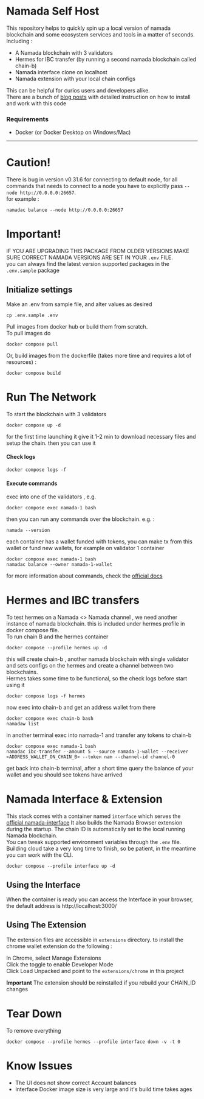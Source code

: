 # Namada Self Host
This repository helps to quickly spin up a local version of namada blockchain and some ecosystem services and tools in a matter of seconds.    
Including : 
- A Namada blockchain with 3 validators
- Hermes for IBC transfer (by running a second namada blockchain called chain-b)
- Namada interface clone on localhost
- Namada extension with your local chain configs   

This can be helpful for curios users and developers alike.   
There are a bunch of [blog posts](https://mirror.xyz/0xe4e0B45aa2b06Df651337E3519ee6ccD81511Bf0/V8GPGi3XTf1WcL0nB2oGKo1T6X1cHfzfQCpj11tuUPI) with detailed instruction on how to install and work with this code

### Requirements
- Docker (or Docker Desktop on Windows/Mac) 
---

# Caution!
There is bug in version v0.31.6 for connecting to default node, for all commands that needs to connect to a node you have to explicitly pass `--node http://0.0.0.0:26657`.    
for example : 
```shell
namadac balance --node http://0.0.0.0:26657
```
# Important!
IF YOU ARE UPGRADING THIS PACKAGE FROM OLDER VERSIONS MAKE SURE CORRECT NAMADA VERSIONS ARE SET IN YOUR `.env` FILE.  
you can always find the latest version supported packages in the `.env.sample` package

## Initialize settings

Make an .env from sample file, and alter values as desired
```shell
cp .env.sample .env
```
Pull images from docker hub or build them from scratch.  
To pull images do 
```shell
docker compose pull
```
Or, build images from the dockerfile (takes more time and requires a lot of resources) :

```shell
docker compose build
```

# Run The Network

To start the blockchain with 3 validators
```shell
docker compose up -d
```
for the first time launching it give it 1-2 min to download necessary files and setup the chain. then you can use it   

#### Check logs
```shell
docker compose logs -f 
```
#### Execute commands
exec into one of the validators , e.g.
```shell
docker compose exec namada-1 bash
```
then you can run any commands over the blockchain. e.g. :
```shell
namada --version
```
each container has a wallet funded with tokens, you can make tx from this wallet or fund new wallets, for example on validator 1 container
```shell
docker compose exec namada-1 bash
namadac balance --owner namada-1-wallet
```

for more information about commands, check the [official docs](https://docs.namada.net/users)

# Hermes and IBC transfers
To test hermes on a Namada <> Namada channel , we need another instance of namada blockchain. this is included under hermes profile in docker compose file.   
To run chain B and the hermes container    
```shell
docker compose --profile hermes up -d
```
this will create chain-b , another namada blockchain with single validator and sets configs on the hermes and create a channel between two blockchains.   
Hermes takes some time to be functional, so the check logs before start using it 
```shell
docker compose logs -f hermes
```
now exec into chain-b and get an address wallet from there
```shell
docker compose exec chain-b bash
namadaw list
```
in another terminal exec into namada-1 and transfer any tokens to chain-b
```shell
docker compose exec namada-1 bash
namadac ibc-transfer --amount 5 --source namada-1-wallet --receiver <ADDRESS_WALLET_ON_CHAIN_B> --token nam --channel-id channel-0
```
get back into chain-b terminal, after a short time query the balance of your wallet and you should see tokens have arrived

# Namada Interface & Extension

This stack comes with a container named `interface` which serves the [official namada-interface](https://github.com/anoma/namada-interface)
It also builds the Namada Browser extension during the startup. The chain ID is automatically set to the local running Namada blockchain.    
You can tweak supported environment variables through the `.env` file.    
Building cloud take a very long time to finish, so be patient, in the meantime you can work with the CLI.    
```shell
docker compose --profile interface up -d
```
## Using the Interface
When the container is ready you can access the Interface in your browser, the default address is http://localhost:3000/

## Using The Extension
The extension files are accessible in `extensions` directory. to install the chrome wallet extension do the following :    

In Chrome, select Manage Extensions    
Click the toggle to enable Developer Mode    
Click Load Unpacked and point to the `extensions/chrome` in this project    

**Important** The extension should be reinstalled if you rebuild your CHAIN_ID changes    

# Tear Down
To remove everything
```shell
docker compose --profile hermes --profile interface down -v -t 0
```

# Know Issues
- The UI does not show correct Account balances
- Interface Docker image size is very large and it's build time takes ages